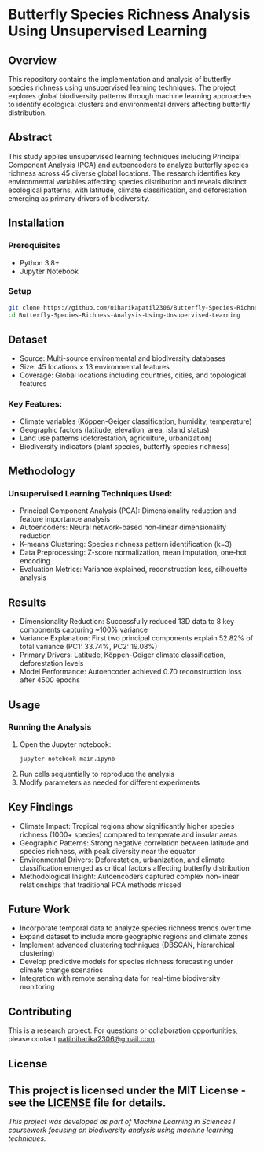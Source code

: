 # Butterfly Species Richness Analysis Using Unsupervised Learning

## Overview
This repository contains the implementation and analysis of butterfly species richness using unsupervised learning techniques. The project explores global biodiversity patterns through machine learning approaches to identify ecological clusters and environmental drivers affecting butterfly distribution.

## Abstract
This study applies unsupervised learning techniques including Principal Component Analysis (PCA) and autoencoders to analyze butterfly species richness across 45 diverse global locations. The research identifies key environmental variables affecting species distribution and reveals distinct ecological patterns, with latitude, climate classification, and deforestation emerging as primary drivers of biodiversity.

## Installation

### Prerequisites
- Python 3.8+
- Jupyter Notebook

### Setup
```bash
git clone https://github.com/niharikapatil2306/Butterfly-Species-Richness-Analysis-Using-Unsupervised-Learning.git
cd Butterfly-Species-Richness-Analysis-Using-Unsupervised-Learning
```

## Dataset
- Source: Multi-source environmental and biodiversity databases
- Size: 45 locations × 13 environmental features
- Coverage: Global locations including countries, cities, and topological features
  
### Key Features:
- Climate variables (Köppen-Geiger classification, humidity, temperature)
- Geographic factors (latitude, elevation, area, island status)
- Land use patterns (deforestation, agriculture, urbanization)
- Biodiversity indicators (plant species, butterfly species richness)

## Methodology

### Unsupervised Learning Techniques Used:
- Principal Component Analysis (PCA): Dimensionality reduction and feature importance analysis
- Autoencoders: Neural network-based non-linear dimensionality reduction
- K-means Clustering: Species richness pattern identification (k=3)
- Data Preprocessing: Z-score normalization, mean imputation, one-hot encoding
- Evaluation Metrics: Variance explained, reconstruction loss, silhouette analysis

## Results
- Dimensionality Reduction: Successfully reduced 13D data to 8 key components capturing ~100% variance
- Variance Explanation: First two principal components explain 52.82% of total variance (PC1: 33.74%, PC2: 19.08%)
- Primary Drivers: Latitude, Köppen-Geiger climate classification, deforestation levels
- Model Performance: Autoencoder achieved 0.70 reconstruction loss after 4500 epochs

## Usage

### Running the Analysis
1. Open the Jupyter notebook:
   ```bash
   jupyter notebook main.ipynb
   ```
2. Run cells sequentially to reproduce the analysis
3. Modify parameters as needed for different experiments

## Key Findings
- Climate Impact: Tropical regions show significantly higher species richness (1000+ species) compared to temperate and insular areas
- Geographic Patterns: Strong negative correlation between latitude and species richness, with peak diversity near the equator
- Environmental Drivers: Deforestation, urbanization, and climate classification emerged as critical factors affecting butterfly distribution
- Methodological Insight: Autoencoders captured complex non-linear relationships that traditional PCA methods missed

## Future Work
- Incorporate temporal data to analyze species richness trends over time
- Expand dataset to include more geographic regions and climate zones
- Implement advanced clustering techniques (DBSCAN, hierarchical clustering)
- Develop predictive models for species richness forecasting under climate change scenarios
- Integration with remote sensing data for real-time biodiversity monitoring

## Contributing
This is a research project. For questions or collaboration opportunities, please contact patilniharika2306@gmail.com.

## License
This project is licensed under the MIT License - see the [LICENSE](LICENSE) file for details.
---

*This project was developed as part of Machine Learning in Sciences I coursework focusing on biodiversity analysis using machine learning techniques.*
